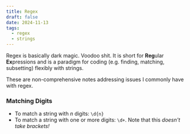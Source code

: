 ```yaml
---
title: Regex
draft: false
date: 2024-11-13
tags:
  - regex
  - strings
---
```

 Regex is basically dark magic. Voodoo shit. It is short for **Reg**ular **Ex**pressions and is a paradigm for coding (e.g. finding, matching, subsetting) flexibly with strings.
 
 These are non-comprehensive notes addressing issues I commonly have with regex.

### Matching Digits

- To match a string with *n* digits: `\d{n}`
- To match a string with one or more digits: `\d+`. Note that this *doesn't take brackets!*


